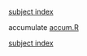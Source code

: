 [subject index](https://github.com/dmparrishphd/Shapiro/blob/master/Files/3/5/0/indexSubj.md)

accumulate [accum.R](https://github.com/dmparrishphd/Shapiro/blob/master/Files/6/4/0/accum.R)

[subject index](https://github.com/dmparrishphd/Shapiro/blob/master/Files/3/5/0/indexSubj.md)
